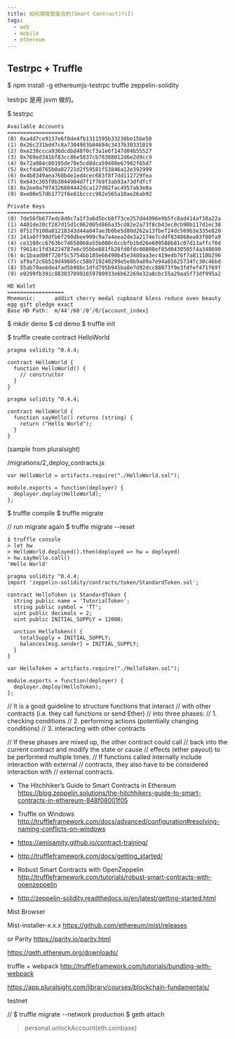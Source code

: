 ```yaml
---
title: 如何撰寫智能合約(Smart Contract)?(I)
tags:
  - web
  - mobile
  - ethereum
---
```


## Testrpc + Truffle

$ npm install -g ethereumjs-testrpc truffle zeppelin-solidity

testrpc 是用 jsvm 做的。

$ testrpc

```
Available Accounts
==================
(0) 0xa4d7ce9137e6f8de4fb1311595b33230be15be50
(1) 0x26c231bdd7c8a7304983b04694c3437b30331019
(2) 0xe238ccca936dcdbd48f0cf3a1e6f147d04b55527
(3) 0x769ed341bf83cc86e5037cb78388012d6e2d9cc9
(4) 0x72a084c80195de79e5cd8dca59488e67982f65d7
(5) 0xcfda0765b0a82721d2f59581f53846a12e392999
(6) 0x4b0349aea768b4e1ed4cec683f8f7dd112729fea
(7) 0x643c305f0b3844984d7f1f7b9f3ab93a73dfdfcf
(8) 0x2ee0a7974326604442dca127d02fac4957ab3e8a
(9) 0xe00e57db1772f6e81bcccc982e565a10ae26ab92

Private Keys
==================
(0) 7de56fb677edc8d0c7a1f3a6d5bcb8f73ce257d44996e9b5fc8ad414af38a22a
(1) 4401de20cf287d15d1c062005d866a35cd82e2a73f8cb43ec0cb90b117d1ec38
(2) 8f51f9100a81218343d44a047ae3b0be5d80d262a13fbef24dc569b3e335e820
(3) 241a0ff98dfb6f290dbee909c9a7a4eea2de3a2174e7cddf834868ea03f80fa9
(4) ce1108cc6763bc74658068a55b080c6ccbfb1bd26e609588b81c07d13affc70d
(5) f9614c1fd34224787e6c95bbe881fb28fd0fdc00808ef85d0430505f4a348690
(6) 4c1baad08f720f5c5754bb185e66490b45e3480aa3ec419e4b76f7a81118b296
(7) af9af2c6b519d49605cc58b719240299e5e8b9a89a7e94a85625734fc30c46bd
(8) 55ab79ae6de4fad5b98bc1dfd795b945ba8e7d92dcc88073f9e3fdfef471f69f
(9) e9299fb391c8830370991659780933e6b62269e32a8cbc55a29aa5f73df995a2

HD Wallet
==================
Mnemonic:      addict cherry medal cupboard bless reduce oven beauty egg gift pledge exact
Base HD Path:  m/44'/60'/0'/0/{account_index}
```

$ mkdir demo
$ cd demo
$ truffle init

$ truffle create contract HelloWorld

```
pragma solidity ^0.4.4;

contract HelloWorld {
  function HelloWorld() {
    // constructor
  }
}
```

```
pragma solidity ^0.4.4;

contract HelloWorld {
  function sayHello() returns (string) {
    return ("Hello World");
  }
}
```
(sample from pluralsight)


/migrations/2_deploy_contracts.js

```
var HelloWorld = artifacts.require("./HelloWorld.sol");

module.exports = function(deployer) {
  deployer.deploy(HelloWorld);
};
```

$ truffle compile
$ truffle migrate

// run migrate again
$ truffle migrate --reset

```
$ truffle console
> let hw
> HelloWorld.deployed().then(deployed => hw = deployed)
> hw.sayHello.call()
'Hello World'
```


```
pragma solidity ^0.4.4;
import 'zeppelin-solidity/contracts/token/StandardToken.sol';

contract HelloToken is StandardToken {
  string public name = 'TutorialToken';
  string public symbol = 'TT';
  uint public decimals = 2;
  uint public INITIAL_SUPPLY = 12000;

  unction HelloToken() {
    totalSupply = INITIAL_SUPPLY;
    balances[msg.sender] = INITIAL_SUPPLY;
  }
}
```

```
var HelloToken = artifacts.require("./HelloToken.sol");

module.exports = function(deployer) {
  deployer.deploy(HelloToken);
};
```

// It is a good guideline to structure functions that interact
// with other contracts (i.e. they call functions or send Ether)
// into three phases:
// 1. checking conditions
// 2. performing actions (potentially changing conditions)
// 3. interacting with other contracts

// If these phases are mixed up, the other contract could call
// back into the current contract and modify the state or cause
// effects (ether payout) to be performed multiple times.
// If functions called internally include interaction with external
// contracts, they also have to be considered interaction with
// external contracts.

* The Hitchhiker’s Guide to Smart Contracts in Ethereum https://blog.zeppelin.solutions/the-hitchhikers-guide-to-smart-contracts-in-ethereum-848f08001f05
* Truffle on Windows http://truffleframework.com/docs/advanced/configuration#resolving-naming-conflicts-on-windows
* https://amisamity.github.io/contract-training/
* http://truffleframework.com/docs/getting_started/

* Robust Smart Contracts with OpenZeppelin http://truffleframework.com/tutorials/robust-smart-contracts-with-openzeppelin

* http://zeppelin-solidity.readthedocs.io/en/latest/getting-started.html

Mist Browser

Mist-installer-x.x.x
https://github.com/ethereum/mist/releases

or Parity
https://parity.io/parity.html

https://geth.ethereum.org/downloads/

truffle + webpack
http://truffleframework.com/tutorials/bundling-with-webpack

https://app.pluralsight.com/library/courses/blockchain-fundamentals/

testnet

// $ truffle migrate --network production
$ geth attach
> personal.unlockAccount(eth.coinbase)
